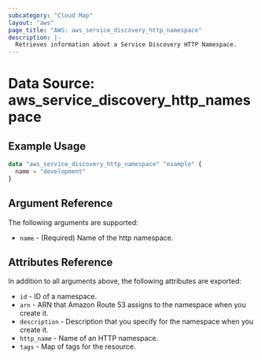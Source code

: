```yaml
---
subcategory: "Cloud Map"
layout: "aws"
page_title: "AWS: aws_service_discovery_http_namespace"
description: |-
  Retrieves information about a Service Discovery HTTP Namespace.
---
```


# Data Source: aws_service_discovery_http_namespace

## Example Usage

```terraform
data "aws_service_discovery_http_namespace" "example" {
  name = "development"
}
```

## Argument Reference

The following arguments are supported:

* `name` - (Required) Name of the http namespace.

## Attributes Reference

In addition to all arguments above, the following attributes are exported:

* `id` - ID of a namespace.
* `arn` - ARN that Amazon Route 53 assigns to the namespace when you create it.
* `description` - Description that you specify for the namespace when you create it.
* `http_name` - Name of an HTTP namespace.
* `tags` - Map of tags for the resource.
